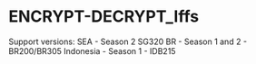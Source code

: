 # ENCRYPT-DECRYPT_Iffs
Support versions:
SEA - Season 2 SG320
BR - Season 1 and 2 - BR200/BR305
Indonesia - Season 1 - IDB215
